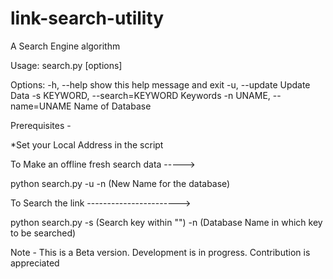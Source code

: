 # link-search-utility
A Search Engine algorithm

Usage: search.py [options]

Options:
  -h, --help            show this help message and exit
  -u, --update          Update Data
  -s KEYWORD, --search=KEYWORD
                        Keywords
  -n UNAME, --name=UNAME
                        Name of Database

Prerequisites -

*Set your Local Address in the script

To Make an offline fresh search data ----->

python search.py -u -n (New Name for the database)

To Search the link ----------------------->

python search.py -s (Search key within "") -n (Database Name in which key to be searched)

Note - This is a Beta version. Development is in progress. Contribution is appreciated
